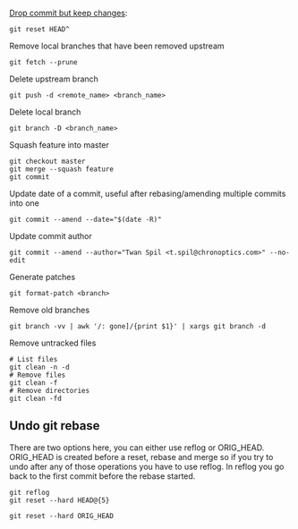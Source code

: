 [Drop commit but keep changes](https://stackoverflow.com/questions/15772134/can-i-delete-a-git-commit-but-keep-the-changes):

    git reset HEAD^


Remove local branches that have been removed upstream

    git fetch --prune

Delete upstream branch

    git push -d <remote_name> <branch_name>

Delete local branch

    git branch -D <branch_name>

Squash feature into master

    git checkout master
    git merge --squash feature
    git commit

Update date of a commit, useful after rebasing/amending multiple commits into one

    git commit --amend --date="$(date -R)"

Update commit author

    git commit --amend --author="Twan Spil <t.spil@chronoptics.com>" --no-edit

Generate patches

    git format-patch <branch>

Remove old branches

    git branch -vv | awk '/: gone]/{print $1}' | xargs git branch -d

Remove untracked files

    # List files
    git clean -n -d 
    # Remove files
    git clean -f
    # Remove directories
    git clean -fd

## Undo git rebase
There are two options here, you can either use reflog or ORIG_HEAD. ORIG_HEAD is created before a reset, rebase and merge so if you try to undo after any of those operations you have to use reflog. In reflog you go back to the first commit before the rebase started.

    git reflog
    git reset --hard HEAD@{5}

    git reset --hard ORIG_HEAD

    